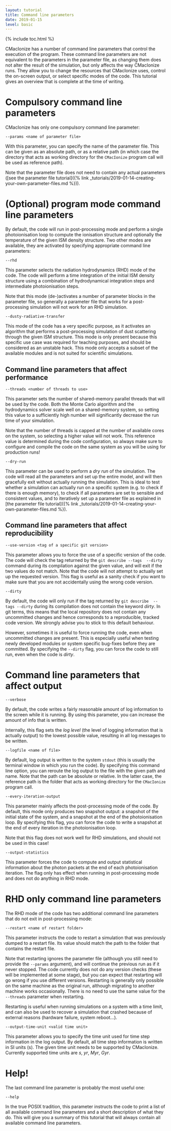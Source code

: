 ```yaml
---
layout: tutorial
title: Command line parameters
date: 2019-01-15
level: basic
---
```


{% include toc.html %}

CMacIonize has a number of command line parameters that control the 
execution of the program. These command line parameters are not 
equivalent to the parameters in the parameter file, as changing them 
does not alter the result of the simulation, but only affects the way 
CMacIonize runs. They allow you to change the resources that CMacIonize 
uses, control the on-screen output, or select specific modes of the 
code. This tutorial gives an overview that is complete at the time of 
writing.

# Compulsory command line parameters

CMacIonize has only one compulsory command line parameter:

```
--params <name of parameter file>
```

With this parameter, you can specify the name of the parameter file. 
This can be given as an absolute path, or as a relative path (in which 
case the directory that acts as working directory for the `CMacIonize` 
program call will be used as reference path).

Note that the parameter file does not need to contain any actual 
parameters ([see the parameter file tutorial]({% link 
_tutorials/2019-01-14-creating-your-own-parameter-files.md %})).

# (Optional) program mode command line parameters

By default, the code will run in post-processing mode and perform a 
single photoionisation loop to compute the ionisation structure and 
optionally the temperature of the given ISM density structure. Two other 
modes are available, they are activated by specifying appropriate 
command line parameters:

```
--rhd
```

This parameter selects the radiation hydrodynamics (RHD) mode of the 
code. The code will perform a time integration of the initial ISM 
density structure using a combination of hydrodynamical integration 
steps and intermediate photoionisation steps.

Note that this mode (de-)activates a number of parameter blocks in the 
parameter file, so generally a parameter file that works for a 
post-processing simulation will not work for an RHD simulation.

```
--dusty-radiative-transfer
```

This mode of the code has a very specific purpose, as it activates an 
algorithm that performs a post-processing simulation of dust scattering 
through the given ISM structure. This mode is only present because this 
specific use case was required for teaching purposes, and should be 
considered as an unstable hack. This mode only accepts a subset of the 
available modules and is not suited for scientific simulations.

## Command line parameters that affect performance

```
--threads <number of threads to use>
```

This parameter sets the number of shared-memory parallel threads that 
will be used by the code. Both the Monte Carlo algorithm and the 
hydrodynamics solver scale well on a shared-memory system, so setting 
this value to a sufficiently high number will significantly decrease the 
run time of your simulation.

Note that the number of threads is capped at the number of available 
cores on the system, so selecting a higher value will not work. This 
reference value is determined during the code configuration, so always 
make sure to configure and compile the code on the same system as you 
will be using for production runs!

```
--dry-run
```

This parameter can be used to perform a *dry run* of the simulation. The 
code will read all the parameters and set up the entire model, and will 
then gracefully exit without actually running the simulation. This is 
ideal to test whether a simulation can actually run on a specific system 
(e.g. to check if there is enough memory), to check if all parameters 
are set to sensible and consistent values, and to iteratively set up a 
parameter file as explained in [the parameter file tutorial]({% link 
_tutorials/2019-01-14-creating-your-own-parameter-files.md %}).

## Command line parameters that affect reproducibility

```
--use-version <tag of a specific git version>
```

This parameter allows you to force the use of a specific version of the 
code. The code will check the tag returned by the `git describe --tags 
--dirty` command during its compilation against the given value, and 
will exit if the two values do not match. Note that the code will not 
attempt to actually set up the requested version. This flag is useful as 
a sanity check if you want to make sure that you are not accidentally 
using the wrong code version.

```
--dirty
```

By default, the code will only run if the tag returned by `git describe 
--tags --dirty` during its compilation does not contain the keyword 
*dirty*. In git terms, this means that the local repository does not 
contain any uncommitted changes and hence corresponds to a reproducible, 
tracked code version. We strongly advise you to stick to this default 
behaviour.

However, sometimes it is useful to force running the code, even when 
uncommitted changes are present. This is especially useful when testing 
newly developed modules or system specific bug-fixes before they are 
committed. By specifying the `--dirty` flag, you can force the code to 
still run, even when the code is *dirty*.

# Command line parameters that affect output

```
--verbose
```

By default, the code writes a fairly reasonable amount of log 
information to the screen while it is running. By using this parameter, 
you can increase the amount of info that is written.

Internally, this flag sets the *log level* (the level of logging 
information that is actually output) to the lowest possible value, 
resulting in all log messages to be written.

```
--logfile <name of file>
```

By default, log output is written to the system `stdout` (this is 
usually the terminal window in which you run the code). By specifying 
this command line option, you can reroute the log output to the file 
with the given path and name. Note that the path can be absolute or 
relative. In the latter case, the reference path is the folder that acts 
as working directory for the `CMacIonize` program call.

```
--every-iteration-output
```

This parameter mainly affects the post-processing mode of the code. By 
default, this mode only produces two snapshot output: a snapshot of the 
initial state of the system, and a snapshot at the end of the 
photoionisation loop. By specifying this flag, you can force the code to 
write a snapshot at the end of every iteration in the photoionisation 
loop.

Note that this flag does not work well for RHD simulations, and should 
not be used in this case!

```
--output-statistics
```

This parameter forces the code to compute and output statistical 
information about the photon packets at the end of each photoionisation 
iteration. The flag only has effect when running in post-processing mode 
and does not do anything in RHD mode.

# RHD only command line parameters

The RHD mode of the code has two additional command line parameters that 
do not exit in post-processing mode:

```
--restart <name of restart folder>
```

This parameter instructs the code to restart a simulation that was 
previously dumped to a restart file. Its value should match the path to 
the folder that contains the restart file.

Note that restarting ignores the parameter file (although you still need 
to provide the `--params` argument), and will continue the previous run 
as if it never stopped. The code currently does not do any version 
checks (these will be implemented at some stage), but you can expect 
that restarting will go wrong if you use different versions. Restarting 
is generally only possible on the same machine as the original run, 
although migrating to another machine works occasionally. There is no 
need to use the same value for the `--threads` parameter when 
restarting.

Restarting is useful when running simulations on a system with a time 
limit, and can also be used to recover a simulation that crashed because 
of external reasons (hardware failure, system reboot...).

```
--output-time-unit <valid time unit>
```

This parameter allows you to specify the time unit used for time step 
information in the log output. By default, all time step information is 
written in SI units (s). The given time unit needs to be supported by 
CMacIonize. Currently supported time units are *s*, *yr*, *Myr*, *Gyr*.

# Help!

The last command line parameter is probably the most useful one:

```
--help
```

In the true POSIX tradition, this parameter instructs the code to print 
a list of all available command line parameters and a short description 
of what they do. This will give you a summary of this tutorial that will 
always contain all available command line parameters.
